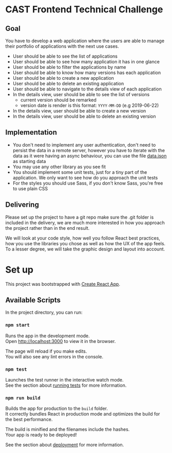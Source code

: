# CAST Frontend Technical Challenge

## Goal

You have to develop a web application where the users are able to manage their portfolio of applications with the next use cases.

* User should be able to see the list of applications
* User should be able to see how many application it has in one glance
* User should be able to filter the applications by name
* User should be able to know how many versions has each application
* User should be able to create a new application
* User should be able to delete an existing application
* User should be able to navigate to the details view of each application
* In the details view, user should be able to see the list of versions
    + current version should be remarked
    + version date is render is this format: `YYYY-MM-DD` (e.g 2019-06-22)
* In the details view, user should be able to create a new version
* In the details view, user should be able to delete an existing version

## Implementation 

* You don't need to implement any user authentication, don't need to persist the data in a remote server, however you have to iterate with the
data as it were having an async behaviour, you can use the file [data.json](./src/data.json) as starting data
* You may use any other library as you see fit
* You should implement some unit tests, just for a tiny part of the application. We only want to see how do you approach the unit tests
* For the styles you should use Sass, if you don't know Sass, you're free to use plain CSS

## Delivering

Please set up the project to have a git repo make sure the .git folder is included in the delivery, 
we are much more interested in how you approach the project rather than in the end result. 

We will look at your code style, how well you follow React best practices, how you use the libraries
you chose as well as how the UX of the app feels. To a lesser degree, we will take the graphic
design and layout into account.

# Set up

This project was bootstrapped with [Create React App](https://github.com/facebook/create-react-app).

## Available Scripts

In the project directory, you can run:

### `npm start`

Runs the app in the development mode.<br>
Open [http://localhost:3000](http://localhost:3000) to view it in the browser.

The page will reload if you make edits.<br>
You will also see any lint errors in the console.

### `npm test`

Launches the test runner in the interactive watch mode.<br>
See the section about [running tests](https://facebook.github.io/create-react-app/docs/running-tests) for more information.

### `npm run build`

Builds the app for production to the `build` folder.<br>
It correctly bundles React in production mode and optimizes the build for the best performance.

The build is minified and the filenames include the hashes.<br>
Your app is ready to be deployed!

See the section about [deployment](https://facebook.github.io/create-react-app/docs/deployment) for more information.
